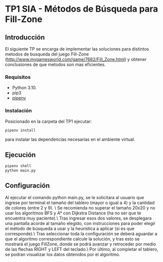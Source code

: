 
# TP1 SIA - Métodos de Búsqueda para Fill-Zone

## Introducción
El siguiente TP se encarga de implementar las soluciones para distintos metodos
de busqueda del juego Fill-Zone (http://www.mygamesworld.com/game/7682/Fill_Zone.html)
y obtener conclusiones de que metodos son mas eficientes.

### Requisitos

- Python 3.10.
- pip3
- [pipenv](https://pypi.org/project/pipenv/)

### Instalación

Posicionado en la carpeta del TP1 ejecutar:

```sh
pipenv install
```

para instalar las dependencias necesarias en el ambiente virtual.

## Ejecución

```sh
pipenv shell
python main.py
```

## Configuración

Al ejecutar el comando python main.py, se le solicitara al usuario que ingrese por 
terminal el tamaño del tablero (mayor o igual a 4) y la cantidad de colores (entre 2 
y 9). \\
Se recomienda no superar el tamaño 20x20 y no usar los algoritmos BFS y A* con Dijkstra Distance
(ha no ser que te encuentra muy paciente).\\
Tras ingresar esos dos valores, se desplegara una pantalla acorde al tamaño elegido,
con instrucciones para poder elegir el método de búsqueda a usar y la heurística a aplicar
(si es que corresponde).\\
Tras seleccionar toda la configuración se deberá aguardar a que el algoritmo correspondiente
calcule la solución, y tras esto se mostrará el juego FillZone, donde se podrá avanzar
y retroceder por medio de las flechas RIGHT y LEFT del teclado.\\
Por último, al completar el tablero, se podran visualizar los datos obtenidos por el algoritmo.
